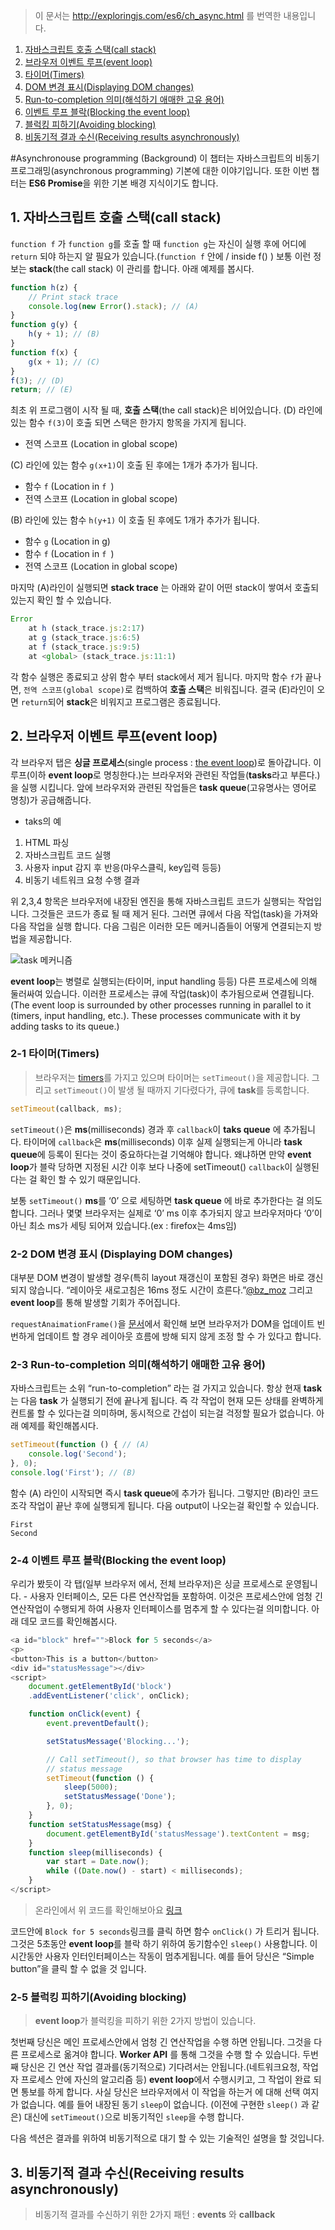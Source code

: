 > 이 문서는 http://exploringjs.com/es6/ch_async.html 를 번역한 내용입니다.

1. [자바스크립트 호출 스택(call stack)](https://github.com/FEDevelopers/tech.description/wiki/_new#1-%EC%9E%90%EB%B0%94%EC%8A%A4%ED%81%AC%EB%A6%BD%ED%8A%B8-%ED%98%B8%EC%B6%9C-%EC%8A%A4%ED%83%9Dcall-stack)
2. [브라우저 이벤트 루프(event loop)](https://github.com/FEDevelopers/tech.description/wiki/_new#2-%EB%B8%8C%EB%9D%BC%EC%9A%B0%EC%A0%80-%EC%9D%B4%EB%B2%A4%ED%8A%B8-%EB%A3%A8%ED%94%84event-loop)
 1. [타이머(Timers)](https://github.com/FEDevelopers/tech.description/wiki/_new#2-1-%ED%83%80%EC%9D%B4%EB%A8%B8timers)
 2. [DOM 변경 표시(Displaying DOM changes)](https://github.com/FEDevelopers/tech.description/wiki/_new#2-2-dom-%EB%B3%80%EA%B2%BD-%ED%91%9C%EC%8B%9C-displaying-dom-changes)
 3. [Run-to-completion 의미(해석하기 애매한 고유 용어)](https://github.com/FEDevelopers/tech.description/wiki/_new#2-3-run-to-completion-%EC%9D%98%EB%AF%B8%ED%95%B4%EC%84%9D%ED%95%98%EA%B8%B0-%EC%95%A0%EB%A7%A4%ED%95%9C-%EA%B3%A0%EC%9C%A0-%EC%9A%A9%EC%96%B4)
 4. [이벤트 루프 블락(Blocking the event loop)](https://github.com/FEDevelopers/tech.description/wiki/_new#2-4-%EC%9D%B4%EB%B2%A4%ED%8A%B8-%EB%A3%A8%ED%94%84-%EB%B8%94%EB%9D%BDblocking-the-event-loop)
 5. [블럭킹 피하기(Avoiding blocking)](https://github.com/FEDevelopers/tech.description/wiki/_new#2-5-%EB%B8%94%EB%9F%AD%ED%82%B9-%ED%94%BC%ED%95%98%EA%B8%B0avoiding-blocking)
3. [비동기적 결과 수신(Receiving results asynchronously)](https://github.com/FEDevelopers/tech.description/wiki/_new#3-%EB%B9%84%EB%8F%99%EA%B8%B0%EC%A0%81-%EA%B2%B0%EA%B3%BC-%EC%88%98%EC%8B%A0receiving-results-asynchronously)


#Asynchronouse programming (Background)
 이 챕터는 자바스크립트의 비동기 프로그래밍(asynchronous programming) 기본에 대한 이야기입니다. 또한 이번 챕터는 **ES6 Promise**을 위한 기본 배경 지식이기도 합니다.

## 1. 자바스크립트 호출 스택(**call stack**)
 `function f` 가 `function g`를 호출 할 때 `function g`는 자신이 실행 후에 어디에 `return` 되야 하는지 알 필요가 있습니다.(`function f` 안에 / inside f() ) 보통 이런 정보는 **stack**(the call stack) 이 관리를 합니다.
아래 예제를 봅시다.

```` javascript
function h(z) {
    // Print stack trace
    console.log(new Error().stack); // (A)
}
function g(y) {
    h(y + 1); // (B)
}
function f(x) {
    g(x + 1); // (C)
}
f(3); // (D)
return; // (E)
````

최초 위 프로그램이 시작 될 때, **호출 스택**(the call stack)은 비어있습니다. (D) 라인에 있는 함수 `f(3)`이 호출 되면 스택은 한가지 항목을 가지게 됩니다.

* 전역 스코프 (Location in global scope)

(C) 라인에 있는 함수 `g(x+1)`이 호출 된 후에는 1개가 추가가 됩니다.

* 함수 `f` (Location in `f `)
* 전역 스코프 (Location in global scope)

(B) 라인에 있는 함수 `h(y+1)` 이 호출 된 후에도 1개가 추가가 됩니다.

* 함수 `g` (Location in g)
* 함수 `f` (Location in `f `)
* 전역 스코프 (Location in global scope)

마지막 (A)라인이 실행되면 **stack trace** 는 아래와 같이 어떤 stack이 쌓여서 호출되있는지 확인 할 수 있습니다.

```` javascript
Error
    at h (stack_trace.js:2:17)
    at g (stack_trace.js:6:5)
    at f (stack_trace.js:9:5)
    at <global> (stack_trace.js:11:1)
````

각 함수 실행은 종료되고 상위 함수 부터 stack에서 제거 됩니다. 마지막 함수 `f`가 끝나면, `전역 스코프(global scope)`로 컴백하여 **호출 스택**은 비워집니다. 결국 (E)라인이 오면 `return`되어 **stack**은 비워지고 프로그램은 종료됩니다.

## 2. 브라우저 이벤트 루프(event loop)
 각 브라우저 탭은 **싱글 프로세스**(single process : [the event loop](https://html.spec.whatwg.org/multipage/webappapis.html#event-loop))로 돌아갑니다. 
이 루프(이하 **event loop**로 명칭한다.)는 브라우저와 관련된 작업들(**tasks**라고 부른다.)을 실행 시킵니다. 앞에 브라우저와 관련된 작업들은 **task queue**(고유명사는 영어로 명칭)가 공급해줍니다.

* taks의 예
 1. HTML 파싱
 2. 자바스크립트 코드 실행
 3. 사용자 input 감지 후 반응(마우스클릭, key입력 등등)
 4. 비동기 네트워크 요청 수행 결과

위 2,3,4 항목은 브라우저에 내장된 엔진을 통해 자바스크립트 코드가 실행되는 작업입니다. 그것들은 코드가 종료 될 때 제거 된다. 그러면 큐에서 다음 작업(task)을 가져와 다음 작업을 실행 합니다. 다음 그림은 이러한 모든 메커니즘들이 어떻게 연결되는지 방법을 제공합니다.


![task 메커니즘](http://exploringjs.com/es6/images/async----event_loop.jpg)


**event loop**는 병렬로 실행되는(타이머, input handling 등등) 다른 프로세스에 의해 둘러싸여 있습니다. 이러한 프로세스는 큐에 작업(task)이 추가됨으로써 연결됩니다.(The event loop is surrounded by other processes running in parallel to it (timers, input handling, etc.). These processes communicate with it by adding tasks to its queue.)

### 2-1 타이머(Timers)
 > 브라우저는 [timers](https://html.spec.whatwg.org/multipage/webappapis.html#timers)를 가지고 있으며  타이머는 `setTimeout()`을 제공합니다. 그리고 `setTimeout()`이 발생 될 때까지 기다렸다가, 큐에 **task**를 등록합니다.

```` javascript
setTimeout(callback, ms);
````

`setTimeout()`은 **ms**(milliseconds) 경과 후 `callback`이 **taks queue** 에 추가됩니다. 타이머에 `callback`은 **ms**(milliseconds) 이후 실제 실행되는게 아니라 **task queue**에 등록이 된다는 것이 중요하다는걸 기억해야 합니다. 왜냐하면 
만약 **event loop**가 블락 당하면 지정된 시간 이후 보다 나중에 setTimeout() `callback`이 실행된다는 걸 확인 할 수 있기 때문입니다.

보통 `setTimeout()` **ms**를 ‘0’ 으로 세팅하면 **task queue** 에 바로 추가한다는 걸 의도합니다. 그러나 몇몇 브라우저는 실제로 ‘0’ ms 이후 추가되지 않고 브라우저마다 ‘0’이 아닌 최소 ms가 세팅 되어져 있습니다.(ex : firefox는 4ms임)

### 2-2 DOM 변경 표시 (Displaying DOM changes)
 대부분 DOM 변경이 발생할 경우(특히 layout 재갱신이 포함된 경우) 화면은 바로 갱신되지 않습니다. “레이아웃 새로고침은 16ms 정도 시간이 흐른다.”[@bz_moz](https://twitter.com/bz_moz/status/513777809287028736) 그리고 **event loop**를 통해 발생할 기회가 주어집니다.

`requestAnaimationFrame()`을 [문서](https://developer.mozilla.org/en-US/docs/Web/API/window/requestAnimationFrame)에서 확인해 보면 브라우저가 DOM을 업데이트 빈번하게 업데이트 할 경우 레이아웃 흐름에 방해 되지 않게 조정 할 수 가 있다고 합니다.

### 2-3 Run-to-completion 의미(해석하기 애매한 고유 용어)
 자바스크립트는 소위 “run-to-completion” 라는 걸 가지고 있습니다. 항상 현재 **task**는 다음 **task** 가 실행되기 전에 끝나게 됩니다. 즉 각 작업이 현재 모든 상태를 완벽하게 컨트롤 할 수 있다는걸 의미하며, 동시적으로 간섭이 되는걸 걱정할 필요가 없습니다.
아래 예제를 확인해봅시다.

```` javascript
setTimeout(function () { // (A)
    console.log('Second');
}, 0);
console.log('First'); // (B)
````

함수 (A) 라인이 시작되면 즉시 **task queue**에 추가가 됩니다. 그렇지만 (B)라인 코드 조각 작업이 끝난 후에 실행되게 됩니다. 다음 output이 나오는걸 확인할 수 있습니다.

````
First
Second
````

### 2-4 이벤트 루프 블락(Blocking the event loop)
 우리가 봤듯이 각 탭(일부 브라우저 에서, 전체 브라우저)은 싱글 프로세스로 운영됩니다. - 사용자 인터페이스, 모든 다른 연산작업들 포함하여.
이것은 프로세스안에 엄청 긴 연산작업이 수행되게 하여 사용자 인터페이스를 멈추게 할 수 있다는걸 의미합니다. 
아래 데모 코드를 확인해봅시다.

```` javascript
<a id="block" href="">Block for 5 seconds</a>
<p>
<button>This is a button</button>
<div id="statusMessage"></div>
<script>
    document.getElementById('block')
    .addEventListener('click', onClick);

    function onClick(event) {
        event.preventDefault();

        setStatusMessage('Blocking...');

        // Call setTimeout(), so that browser has time to display
        // status message
        setTimeout(function () {
            sleep(5000);
            setStatusMessage('Done');
        }, 0);
    }
    function setStatusMessage(msg) {
        document.getElementById('statusMessage').textContent = msg;
    }
    function sleep(milliseconds) {
        var start = Date.now();
        while ((Date.now() - start) < milliseconds);
    }
</script>
````
> 온라인에서 위 코드를 확인해보아요 [링크](http://rauschma.github.io/async-examples/blocking.html)

코드안에 `Block for 5 seconds`링크를 클릭 하면 함수 `onClick()` 가 트리거 됩니다. 그것은 5초동안 **event loop**를 블락 하기 위하여 동기함수인 `sleep()` 사용합니다. 이 시간동안 사용자 인터인터페이스는 작동이 멈추게됩니다. 예를 들어 당신은 “Simple button”을 클릭 할 수 없을 것 입니다.

### 2-5 블럭킹 피하기(Avoiding blocking)
>  **event loop**가 블럭킹을 피하기 위한 2가지 방법이 있습니다.

 첫번째 당신은 메인 프로세스안에서 엄청 긴 연산작업을 수행 하면 안됩니다. 그것을 다른 프로세스로 옮겨야 합니다. **Worker API** 를 통해 그것을 수행 할 수 있습니다.
 두번째 당신은 긴 연산 작업 결과를(동기적으로) 기다려서는 안됩니다.(네트워크요청, 작업자 프로세스 안에 자신의 알고리즘 등)  **event loop**에서 수행시키고, 그 작업이 완료 되면 통보를 하게 합니다. 사실 당신은 브라우저에서 이 작업을 하는거 에  대해 선택 여지가 없습니다. 예를 들어 내장된 동기 `sleep`이 없습니다. (이전에 구현한 `sleep()` 과 같은) 대신에 `setTimeout()`으로 비동기적인 `sleep`을 수행 합니다.

다음 섹션은 결과를 위하여 비동기적으로 대기 할 수 있는 기술적인 설명을 할 것입니다.

## 3. 비동기적 결과 수신(Receiving results asynchronously)
> 비동기적 결과를 수신하기 위한 2가지 패턴 : **events** 와 **callback**